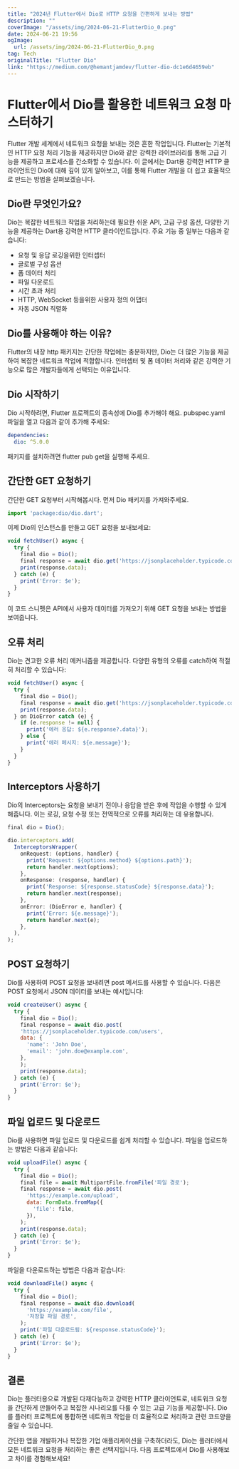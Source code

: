 ```yaml
---
title: "2024년 Flutter에서 Dio로 HTTP 요청을 간편하게 보내는 방법"
description: ""
coverImage: "/assets/img/2024-06-21-FlutterDio_0.png"
date: 2024-06-21 19:56
ogImage: 
  url: /assets/img/2024-06-21-FlutterDio_0.png
tag: Tech
originalTitle: "Flutter Dio"
link: "https://medium.com/@hemantjamdev/flutter-dio-dc1e6d4659eb"
---
```



# Flutter에서 Dio를 활용한 네트워크 요청 마스터하기

Flutter 개발 세계에서 네트워크 요청을 보내는 것은 흔한 작업입니다. Flutter는 기본적인 HTTP 요청 처리 기능을 제공하지만 Dio와 같은 강력한 라이브러리를 통해 고급 기능을 제공하고 프로세스를 간소화할 수 있습니다. 이 글에서는 Dart용 강력한 HTTP 클라이언트인 Dio에 대해 깊이 있게 알아보고, 이를 통해 Flutter 개발을 더 쉽고 효율적으로 만드는 방법을 살펴보겠습니다.

## Dio란 무엇인가요?

Dio는 복잡한 네트워크 작업을 처리하는데 필요한 쉬운 API, 고급 구성 옵션, 다양한 기능을 제공하는 Dart용 강력한 HTTP 클라이언트입니다. 주요 기능 중 일부는 다음과 같습니다:

<div class="content-ad"></div>

- 요청 및 응답 로깅을위한 인터셉터
- 글로벌 구성 옵션
- 폼 데이터 처리
- 파일 다운로드
- 시간 초과 처리
- HTTP, WebSocket 등을위한 사용자 정의 어댑터
- 자동 JSON 직렬화

## Dio를 사용해야 하는 이유?

Flutter의 내장 http 패키지는 간단한 작업에는 충분하지만, Dio는 더 많은 기능을 제공하여 복잡한 네트워크 작업에 적합합니다. 인터셉터 및 폼 데이터 처리와 같은 강력한 기능으로 많은 개발자들에게 선택되는 이유입니다.

## Dio 시작하기

<div class="content-ad"></div>

Dio 시작하려면, Flutter 프로젝트의 종속성에 Dio를 추가해야 해요. pubspec.yaml 파일을 열고 다음과 같이 추가해 주세요:

```yaml
dependencies:
  dio: ^5.0.0
```

패키지를 설치하려면 flutter pub get을 실행해 주세요.

## 간단한 GET 요청하기

<div class="content-ad"></div>

간단한 GET 요청부터 시작해봅시다. 먼저 Dio 패키지를 가져와주세요.

```js
import 'package:dio/dio.dart';
```

이제 Dio의 인스턴스를 만들고 GET 요청을 보내보세요:

```js
void fetchUser() async {
  try {
    final dio = Dio();
    final response = await dio.get('https://jsonplaceholder.typicode.com/users/1');
    print(response.data);
  } catch (e) {
    print('Error: $e');
  }
}
```

<div class="content-ad"></div>

이 코드 스니펫은 API에서 사용자 데이터를 가져오기 위해 GET 요청을 보내는 방법을 보여줍니다.

## 오류 처리

Dio는 견고한 오류 처리 메커니즘을 제공합니다. 다양한 유형의 오류를 catch하여 적절히 처리할 수 있습니다:

```js
void fetchUser() async {
  try {
    final dio = Dio();
    final response = await dio.get('https://jsonplaceholder.typicode.com/users/1');
    print(response.data);
  } on DioError catch (e) {
    if (e.response != null) {
      print('에러 응답: ${e.response?.data}');
    } else {
      print('에러 메시지: ${e.message}');
    }
  }
}
```

<div class="content-ad"></div>

## Interceptors 사용하기

Dio의 Interceptors는 요청을 보내기 전이나 응답을 받은 후에 작업을 수행할 수 있게 해줍니다. 이는 로깅, 요청 수정 또는 전역적으로 오류를 처리하는 데 유용합니다.

```js
final dio = Dio();
```

```js
dio.interceptors.add(
  InterceptorsWrapper(
    onRequest: (options, handler) {
      print('Request: ${options.method} ${options.path}');
      return handler.next(options);
    },
    onResponse: (response, handler) {
      print('Response: ${response.statusCode} ${response.data}');
      return handler.next(response);
    },
    onError: (DioError e, handler) {
      print('Error: ${e.message}');
      return handler.next(e);
    },
  ),
);
```

<div class="content-ad"></div>

## POST 요청하기

Dio를 사용하여 POST 요청을 보내려면 post 메서드를 사용할 수 있습니다. 다음은 POST 요청에서 JSON 데이터를 보내는 예시입니다:

```js
void createUser() async {
  try {
    final dio = Dio();
    final response = await dio.post(
    'https://jsonplaceholder.typicode.com/users',
    data: {
      'name': 'John Doe',
      'email': 'john.doe@example.com',
    },
    );
    print(response.data);
  } catch (e) {
    print('Error: $e');
  }
}
```

## 파일 업로드 및 다운로드

<div class="content-ad"></div>

Dio를 사용하면 파일 업로드 및 다운로드를 쉽게 처리할 수 있습니다. 파일을 업로드하는 방법은 다음과 같습니다:

```js
void uploadFile() async {
  try {
    final dio = Dio();
    final file = await MultipartFile.fromFile('파일 경로');
    final response = await dio.post(
      'https://example.com/upload',
      data: FormData.fromMap({
        'file': file,
      }),
    );
    print(response.data);
  } catch (e) {
    print('Error: $e');
  }
}
```

파일을 다운로드하는 방법은 다음과 같습니다:

```js
void downloadFile() async {
  try {
    final dio = Dio();
    final response = await dio.download(
      'https://example.com/file',
      '저장할 파일 경로',
    );
    print('파일 다운로드됨: ${response.statusCode}');
  } catch (e) {
    print('Error: $e');
  }
}
```

<div class="content-ad"></div>

## 결론

Dio는 플러터용으로 개발된 다재다능하고 강력한 HTTP 클라이언트로, 네트워크 요청을 간단하게 만들어주고 복잡한 시나리오를 다룰 수 있는 고급 기능을 제공합니다. Dio를 플러터 프로젝트에 통합하면 네트워크 작업을 더 효율적으로 처리하고 관련 코드양을 줄일 수 있습니다.

간단한 앱을 개발하거나 복잡한 기업 애플리케이션을 구축하더라도, Dio는 플러터에서 모든 네트워크 요청을 처리하는 좋은 선택지입니다. 다음 프로젝트에서 Dio를 사용해보고 차이를 경험해보세요!
